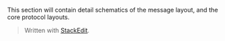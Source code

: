 This section will contain detail schematics of the message layout, and the core protocol layouts.



> Written with [StackEdit](https://stackedit.io/).
<!--stackedit_data:
eyJoaXN0b3J5IjpbLTY0NjMxNTQ4NSw0MzYxMzAyODYsNzMwOT
k4MTE2XX0=
-->